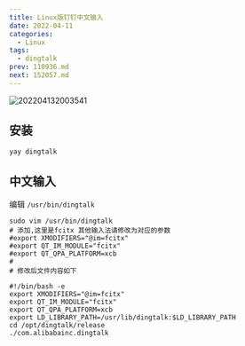 ```yaml
---
title: Linux版钉钉中文输入
date: 2022-04-11
categories:
  - Linux
tags:
  - dingtalk
prev: 110936.md
next: 152057.md
---
```


![202204132003541](https://cdn.jsdelivr.net/gh/qbmzc/images/2022/202204132003541.png)

<!-- more -->

## 安装

```bash
yay dingtalk
```

## 中文输入

编辑 `/usr/bin/dingtalk`
```shell
sudo vim /usr/bin/dingtalk 
# 添加,这里是fcitx 其他输入法请修改为对应的参数
#export XMODIFIERS="@im=fcitx"
#export QT_IM_MODULE="fcitx"
#export QT_QPA_PLATFORM=xcb
#
# 修改后文件内容如下

#!/bin/bash -e
export XMODIFIERS="@im=fcitx"
export QT_IM_MODULE="fcitx"
export QT_QPA_PLATFORM=xcb
export LD_LIBRARY_PATH=/usr/lib/dingtalk:$LD_LIBRARY_PATH
cd /opt/dingtalk/release
./com.alibabainc.dingtalk
```


